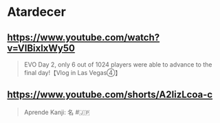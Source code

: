 # Atardecer

## https://www.youtube.com/watch?v=VIBixlxWy50

> EVO Day 2, only 6 out of 1024 players were able to advance to the final day!【Vlog in Las Vegas④】

## https://www.youtube.com/shorts/A2IizLcoa-c

> Aprende Kanji: 名 #🇯🇵
